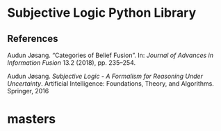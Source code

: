 # Subjective Logic Python Library


## References

Audun Jøsang. “Categories of Belief Fusion”. In: _Journal of Advances in Information Fusion_ 13.2 (2018), pp. 235–254.

Audun  Jøsang. _Subjective  Logic  -  A  Formalism  for  Reasoning  Under  Uncertainty_. Artificial Intelligence: Foundations, Theory, and Algorithms. Springer, 2016
# masters
